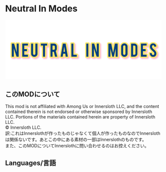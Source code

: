 # Neutral In Modes
![NIMimage](/image/NIMimage.png)

## このMODについて
This mod is not affiliated with Among Us or Innersloth LLC, and the content contained therein is not endorsed or otherwise sponsored by Innersloth LLC. Portions of the materials contained herein are property of Innersloth LLC.<br>
 © Innersloth LLC. <br>
訳:これはInnerslothが作ったものじゃなくて個人が作ったものなのでInnerslothは関係ないです。あとこの中にある素材の一部はInnerslothのものです。<br>
また、このMODについてInnerslothに問い合わせるのはお控えください。

## Languages/言語